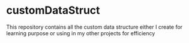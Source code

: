 # customDataStruct
This repository contains all the custom data structure either I create for learning purpose or using in my other projects for efficiency
